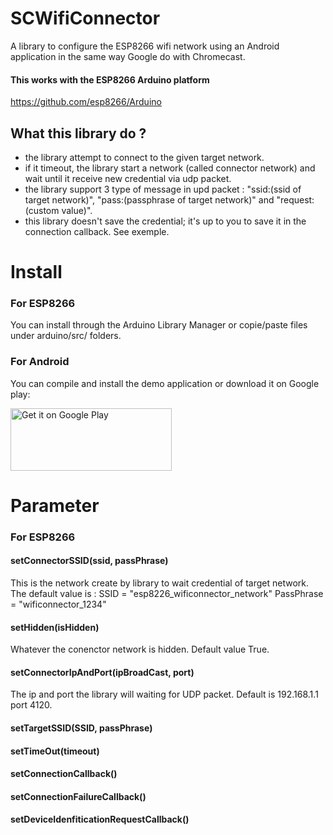 # SCWifiConnector
A library to configure the ESP8266 wifi network using an Android application in the same way Google do with Chromecast.

#### This works with the ESP8266 Arduino platform
https://github.com/esp8266/Arduino

## What this library do ? 
- the library attempt to connect to the given target network.
- if it timeout, the library start a network (called connector network) and wait until it receive new credential via udp packet.
- the library support 3 type of message in upd packet : "ssid:(ssid of target network)", "pass:(passphrase of target network)" and "request:(custom value)".
- this library doesn't save the credential; it's up to you to save it in the connection callback. See exemple.

# Install

### For ESP8266 
You can install through the Arduino Library Manager or copie/paste files under arduino/src/ folders.

### For Android
You can compile and install the demo application or download it on Google play: 

<a href='https://play.google.com/store/apps/details?id=com.sacot41.espconnector_example&hl=fr&pcampaignid=MKT-Other-global-all-co-prtnr-py-PartBadge-Mar2515-1'><img alt='Get it on Google Play' width="258" height="100" src='https://play.google.com/intl/en_us/badges/images/generic/en_badge_web_generic.png'/></a>

# Parameter

### For ESP8266 

#### setConnectorSSID(ssid, passPhrase)

This is the network create by library to wait credential of target network. The default value is : SSID = "esp8226_wificonnector_network"
PassPhrase = "wificonnector_1234"

#### setHidden(isHidden)

Whatever the conenctor network is hidden. Default value True.

#### setConnectorIpAndPort(ipBroadCast, port)

The ip and port the library will waiting for UDP packet. Default is 192.168.1.1 port 4120.

#### setTargetSSID(SSID, passPhrase)

#### setTimeOut(timeout)

#### setConnectionCallback()

#### setConnectionFailureCallback()

#### setDeviceIdenfiticationRequestCallback()
